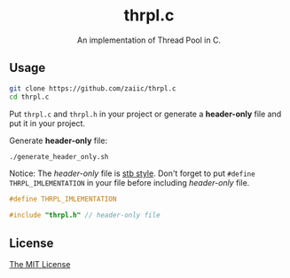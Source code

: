 <div align="center">
    <h1>thrpl.c</h1>
    <p>An implementation of Thread Pool in C.</p>
</div>

## Usage

```bash
git clone https://github.com/zaiic/thrpl.c
cd thrpl.c
```

Put `thrpl.c` and `thrpl.h` in your project or generate a **header-only** file and put it in your project.

Generate **header-only** file:

```bash
./generate_header_only.sh
```

Notice: The *header-only* file is [stb style](https://github.com/nothings/stb/blob/master/docs/stb_howto.txt).
Don't forget to put `#define THRPL_IMLEMENTATION` in your file before including *header-only* file.

```c
#define THRPL_IMLEMENTATION

#include "thrpl.h" // header-only file
```

## License

[The MIT License](./LICENSE)
